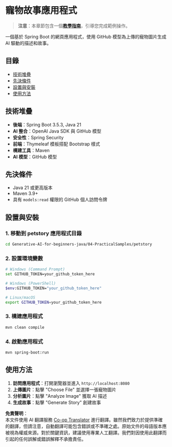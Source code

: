 <!--
CO_OP_TRANSLATOR_METADATA:
{
  "original_hash": "c1ac1fbe111c9882e869f1453b915a17",
  "translation_date": "2025-07-25T09:02:57+00:00",
  "source_file": "04-PracticalSamples/petstory/README.md",
  "language_code": "tw"
}
-->
# 寵物故事應用程式

>**注意**：本章節包含一個[**教學指南**](./TUTORIAL.md)，引導您完成範例操作。

一個基於 Spring Boot 的網頁應用程式，使用 GitHub 模型為上傳的寵物圖片生成 AI 驅動的描述和故事。

## 目錄

- [技術堆疊](../../../../04-PracticalSamples/petstory)
- [先決條件](../../../../04-PracticalSamples/petstory)
- [設置與安裝](../../../../04-PracticalSamples/petstory)
- [使用方法](../../../../04-PracticalSamples/petstory)

## 技術堆疊

- **後端**：Spring Boot 3.5.3, Java 21
- **AI 整合**：OpenAI Java SDK 與 GitHub 模型
- **安全性**：Spring Security
- **前端**：Thymeleaf 模板搭配 Bootstrap 樣式
- **構建工具**：Maven
- **AI 模型**：GitHub 模型

## 先決條件

- Java 21 或更高版本
- Maven 3.9+
- 具有 `models:read` 權限的 GitHub 個人訪問令牌

## 設置與安裝

### 1. 移動到 petstory 應用程式目錄
```bash
cd Generative-AI-for-beginners-java/04-PracticalSamples/petstory
```

### 2. 設置環境變數
   ```bash
   # Windows (Command Prompt)
   set GITHUB_TOKEN=your_github_token_here
   
   # Windows (PowerShell)
   $env:GITHUB_TOKEN="your_github_token_here"
   
   # Linux/macOS
   export GITHUB_TOKEN=your_github_token_here
   ```

### 3. 構建應用程式
```bash
mvn clean compile
```

### 4. 啟動應用程式
```bash
mvn spring-boot:run
```

## 使用方法

1. **訪問應用程式**：打開瀏覽器並進入 `http://localhost:8080`
2. **上傳圖片**：點擊 "Choose File" 並選擇一張寵物圖片
3. **分析圖片**：點擊 "Analyze Image" 獲取 AI 描述
4. **生成故事**：點擊 "Generate Story" 創建故事

**免責聲明**：  
本文件使用 AI 翻譯服務 [Co-op Translator](https://github.com/Azure/co-op-translator) 進行翻譯。雖然我們致力於提供準確的翻譯，但請注意，自動翻譯可能包含錯誤或不準確之處。原始文件的母語版本應被視為權威來源。對於關鍵資訊，建議使用專業人工翻譯。我們對因使用此翻譯而引起的任何誤解或錯誤解釋不承擔責任。